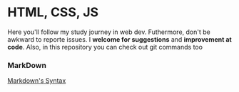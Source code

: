 # HTML, CSS, JS  

Here you'll follow my study journey in web dev. 
Futhermore, don't be awkward to reporte issues. 
I **welcome for suggestions** and **improvement at code**.
Also, in this repository you can check out git commands too 


### MarkDown 

[Markdown's Syntax](https://www.markdownguide.org/basic-syntax/)







